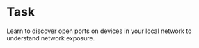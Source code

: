 # Task
Learn to discover open ports on devices in your local network to understand  network exposure.
